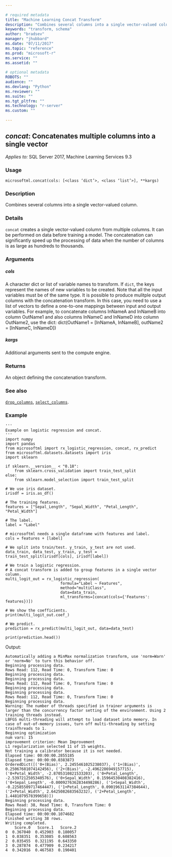 ```yaml
--- 
 
# required metadata 
title: "Machine Learning Concat Transform" 
description: "Combines several columns into a single vector-valued column." 
keywords: "transform, schema" 
author: "bradsev" 
manager: "jhubbard" 
ms.date: "07/11/2017" 
ms.topic: "reference" 
ms.prod: "microsoft-r" 
ms.service: "" 
ms.assetid: "" 
 
# optional metadata 
ROBOTS: "" 
audience: "" 
ms.devlang: "Python" 
ms.reviewer: "" 
ms.suite: "" 
ms.tgt_pltfrm: "" 
ms.technology: "r-server" 
ms.custom: "" 
 
---
```


## *concat*: Concatenates multiple columns into a single vector


*Applies to:* SQL Server 2017, Machine Learning Services 9.3


### Usage



```
microsoftml.concat(cols: [<class ‘dict’>, <class ‘list’>], **kargs)
```




### Description

Combines several columns into a single vector-valued column.


### Details

`concat` creates a single vector-valued column from multiple
columns. It can be performed on data before training a model. The concatenation
can significantly speed up the processing of data when the number of columns
is as large as hundreds to thousands.


### Arguments


##### cols

A character dict or list of variable names to transform. If
`dict`, the keys represent the names of new variables to be created.
Note that all the input variables must
be of the same type. It is possible to produce mulitple output columns
with the concatenation transform. In this case, you need to use a list of
vectors to define a one-to-one mappings between input and output variables.
For example, to concatenate columns InNameA and InNameB into column OutName1
and also columns InNameC and InNameD into column OutName2, use the dict:
dict(OutName1 = [InNameA, InNameB], outName2 = [InNameC, InNameD])


##### kargs

Additional arguments sent to the compute engine.


### Returns

An object defining the concatenation transform.


### See also

[`drop_columns`](drop_columns.md),
[`select_columns`](select_columns.md).


### Example



```
'''
Example on logistic regression and concat.
'''
import numpy
import pandas
from microsoftml import rx_logistic_regression, concat, rx_predict
from microsoftml.datasets.datasets import iris
import sklearn

if sklearn.__version__ < "0.18":
    from sklearn.cross_validation import train_test_split
else:
    from sklearn.model_selection import train_test_split

# We use iris dataset.
irisdf = iris.as_df()

# The training features.
features = ["Sepal_Length", "Sepal_Width", "Petal_Length", "Petal_Width"]

# The label.
label = "Label"

# microsoftml needs a single dataframe with features and label.
cols = features + [label]

# We split into train/test. y_train, y_test are not used.
data_train, data_test, y_train, y_test = train_test_split(irisdf[cols], irisdf[label])

# We train a logistic regression.
# A concat transform is added to group features in a single vector column.
multi_logit_out = rx_logistic_regression(
                        formula="Label ~ Features",
                        method="multiClass",
                        data=data_train,
                        ml_transforms=[concat(cols={'Features': features})])
                        
# We show the coefficients.
print(multi_logit_out.coef_)

# We predict.
prediction = rx_predict(multi_logit_out, data=data_test)

print(prediction.head())
```


Output:



```
Automatically adding a MinMax normalization transform, use 'norm=Warn' or 'norm=No' to turn this behavior off.
Beginning processing data.
Rows Read: 112, Read Time: 0, Transform Time: 0
Beginning processing data.
Beginning processing data.
Rows Read: 112, Read Time: 0, Transform Time: 0
Beginning processing data.
Beginning processing data.
Rows Read: 112, Read Time: 0, Transform Time: 0
Beginning processing data.
Warning: The number of threads specified in trainer arguments is larger than the concurrency factor setting of the environment. Using 2 training threads instead.
LBFGS multi-threading will attempt to load dataset into memory. In case of out-of-memory issues, turn off multi-threading by setting trainThreads to 1.
Beginning optimization
num vars: 15
improvement criterion: Mean Improvement
L1 regularization selected 11 of 15 weights.
Not training a calibrator because it is not needed.
Elapsed time: 00:00:00.2855185
Elapsed time: 00:00:00.0383873
OrderedDict([('0+(Bias)', 2.2455461025238037), ('1+(Bias)', 0.25067681074142456), ('2+(Bias)', -2.4962286949157715), ('0+Petal_Width', -2.8705310821533203), ('0+Petal_Length', -2.5397212505340576), ('0+Sepal_Width', 0.15964530408382416), ('0+Sepal_Length', -0.0009276362834498286), ('1+Sepal_Width', -0.22585509717464447), ('1+Petal_Length', 0.09019631147384644), ('2+Petal_Width', 2.6425082683563232), ('2+Petal_Length', 1.4481079578399658)])
Beginning processing data.
Rows Read: 38, Read Time: 0, Transform Time: 0
Beginning processing data.
Elapsed time: 00:00:00.1074682
Finished writing 38 rows.
Writing completed.
    Score.0   Score.1   Score.2
0  0.367040  0.452903  0.180057
1  0.038351  0.353085  0.608563
2  0.035455  0.321195  0.643350
3  0.287874  0.477909  0.234217
4  0.342016  0.467583  0.190401
```

